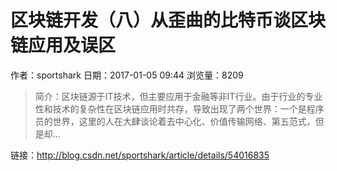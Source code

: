 # 区块链开发（八）从歪曲的比特币谈区块链应用及误区
作者：sportshark
日期：2017-01-05 09:44
浏览量：8209
> 简介：区块链源于IT技术，但主要应用于金融等非IT行业。由于行业的专业性和技术的复杂性在区块链应用时共存，导致出现了两个世界：一个是程序员的世界，这里的人在大肆谈论着去中心化、价值传输网络、第五范式，但是却...

 链接：http://blog.csdn.net/sportshark/article/details/54016835
